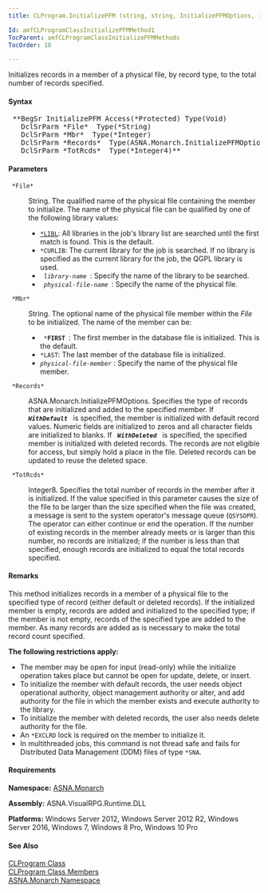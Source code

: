 ```yaml
---
title: CLProgram.InitializePFM (string, string, InitializePFMOptions, integer)

Id: amfCLProgramClassInitializePFMMethod1
TocParent: amfCLProgramClassInitializePFMMethods
TocOrder: 10

---
```


Initializes records in a member of a physical file, by record type, to the total number of records specified.

#### Syntax
<pre class="syntax"> **BegSr InitializePFM Access(*Protected) Type(Void)
   DclSrParm *File*  Type(*String)
   DclSrParm *Mbr*  Type(*Integer)
   DclSrParm *Records*  Type(ASNA.Monarch.InitializePFMOptions)
   DclSrParm *TotRcds*  Type(*Integer4)**       </pre>

#### Parameters
<dl>
        <dt>
          <code> *File* </code>
        </dt>
        <dd>

String. The qualified name of the physical file containing the member to initialize. The name of the physical file can be qualified by one of the following library values:

- <code><u>*LIBL</u></code>: All libraries in the job's library
            list are searched until the first match is found. This
            is the default.
- <code>*CURLIB</code>: The current library for the
            job is searched. If no library is specified as the
            current library for the job, the QGPL library is
            used.
- <code> *library-name* </code>: Specify the name of the library
            to be searched.
- <code> *physical-file-name* </code>: Specify the name of the
            physical file.

</dd>
        <dt>
          <code> *Mbr* </code>
        </dt>
        <dd>

String. The optional name of the physical file member within the *File* to be initialized. The name of the member can be:

- <code> ***FIRST** </code>: The first member in the database file is
            initialized. This is the default.
- <code>*LAST</code>: The last member of the
            database file is initialized.
- *<code>physical-file-member</code>* : Specify the name of the
            physical file member.

</dd>
        <dt>
          <code> *Records* </code>
        </dt>
        <dd>

ASNA.Monarch.InitializePFMOptions. Specifies the type of records that are initialized and added to the specified member. If <code> ***WithDefault*** </code> is specified, the member is initialized with default record values. Numeric fields are initialized to zeros and all character fields are initialized to blanks. If <code> ***WithDeleted*** </code> is specified, the specified member is initialized with deleted records. The records are not eligible for access, but simply hold a place in the file. Deleted records can be updated to reuse the deleted space.
</dd>
        <dt>
          <code> *TotRcds* </code>
        </dt>
        <dd>

Integer8. Specifies the total number of records in the member after it is initialized. If the value specified in this parameter causes the size of the file to be larger than the size specified when the file was created, a message is sent to the system operator's message queue (<code>QSYSOPR</code>). The operator can either continue or end the operation. If the number of existing records in the member already meets or is larger than this number, no records are initialized; if the number is less than that specified, enough records are initialized to equal the total records specified.
</dd>
</dl>

#### Remarks
This method initializes records in a member of a physical file to the specified type of record (either default or deleted records). If the initialized member is empty, records are added and initialized to the specified type; if the member is not empty, records of the specified type are added to the member. As many records are added as is necessary to make the total record count specified.

**The following restrictions apply:** 

- The member may be open for input (read-only) while the
        initialize operation takes place but cannot be open for
        update, delete, or insert.
- To initialize the member with default records, the user
        needs object operational authority, object management
        authority or alter, and add authority for the file in which
        the member exists and execute authority to the
        library.
- To initialize the member with deleted records, the user
        also needs delete authority for the file.
- An <code>*EXCLRD</code> lock is required on the member to initialize
        it.
- In multithreaded jobs, this command is not thread safe
        and fails for Distributed Data Management (DDM) files of
        type <code>*SNA</code>.

<!-- start -->

#### Requirements
**Namespace:** [ASNA.Monarch](amfMonarchNamespace.html)

**Assembly:** ASNA.VisualRPG.Runtime.DLL 

**Platforms:** Windows Server 2012, Windows Server 2012 R2, Windows Server 2016, Windows 7, Windows 8 Pro, Windows 10 Pro
<!-- end -->      

#### See Also
[CLProgram Class](amfCLProgramClass.html) <br clear="none" /> [ CLProgram Class Members](amfCLProgramClassMembers.html) <br clear="none" /> [ASNA.Monarch Namespace](amfMonarchNamespace.html) 
